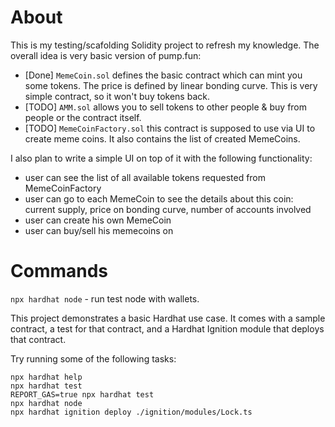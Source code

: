 # About

This is my testing/scafolding Solidity project to refresh my knowledge. The overall idea is very basic version of pump.fun:
- [Done] `MemeCoin.sol` defines the basic contract which can mint you some tokens. The price is defined by linear bonding curve. This is very simple contract, so it won't buy tokens back.
- [TODO] `AMM.sol` allows you to sell tokens to other people & buy from people or the contract itself.
- [TODO] `MemeCoinFactory.sol` this contract is supposed to use via UI to create meme coins. It also contains the list of created MemeCoins.

I also plan to write a simple UI on top of it with the following functionality:
- user can see the list of all available tokens requested from MemeCoinFactory
- user can go to each MemeCoin to see the details about this coin: current supply, price on bonding curve, number of accounts involved
- user can create his own MemeCoin
- user can buy/sell his memecoins on 
# Commands
`npx hardhat node` - run test node with wallets.


This project demonstrates a basic Hardhat use case. It comes with a sample contract, a test for that contract, and a Hardhat Ignition module that deploys that contract.

Try running some of the following tasks:

```shell
npx hardhat help
npx hardhat test
REPORT_GAS=true npx hardhat test
npx hardhat node
npx hardhat ignition deploy ./ignition/modules/Lock.ts
```

